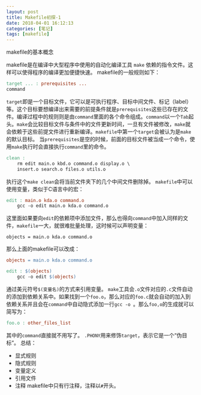 ```yaml
---
layout: post
title: Makefile初探-1
date: 2018-04-01 16:12:13
categories: [笔记]
tags: [makefile]
---
```


makefile的基本概念
<!--more-->

makefile是在编译中大型程序中使用的自动化编译工具 `make` 依赖的指令文件。这样可以使得程序的编译更加便捷快速。
makefile的一般规则如下：
```makefile
target ... : prerequisites ...
command
```
`target`即是一个目标文件，它可以是可执行程序、目标中间文件、标记（label）等。这个目标要想编译出来需要的前提条件就是`prerequisites`这些已存在的文件。编译过程中的规则则是由`command`里面的各个命令组成。`command`以一个`Tab`起头。`make`会比较目标文件与条件中的文件更新时间，一旦有文件被修改，`make`就会依赖于这些前提文件进行重新编译。`makefile`中第一个`target`会被认为是`make`的默认目标。
当`prerequisites`是空的时候，前面的目标文件被当成一个命令，使用`make`执行时会直接执行`command`里的命令。
```makefile
clean :
	rm edit main.o kbd.o command.o display.o \
	insert.o search.o files.o utils.o
```
执行这个`make clean`会将当前文件夹下的几个中间文件删除掉。
`makefile`中可以使用变量，类似于C语言中的宏：
```makefile
edit : main.o kda.o command.o
	gcc -o edit main.o kda.o command.o
```
这里面如果要向`edit`的依赖项中添加文件，那么也得向`command`中加入同样的文件，`makefile`一大，就很难批量处理，这时候可以声明变量：
```
objects = main.o kda.o command.o
```
那么上面的makefile可以改成：
```makefile
objects = main.o kda.o command.o

edit : $(objects)
	gcc -o edit $(objects)
```
通过美元符号`$(变量名)`的方式来引用变量。
`make`工具会`.o`文件对应的`.c`文件自动的添加到依赖关系中。如果找到一个`foo.o`，那么对应的`foo.c`就会自动的加入到依赖关系并且会在`command`中自动隐式添加一行`gcc -o `。那么`foo,o`的生成就可以简写为：
```makefile
foo.o : other_files_list
```
其中的`command`直接就不用写了。
`.PHONY`用来修饰`target`，表示它是一个“伪目标”。
总结：
* 显式规则
* 隐式规则
* 变量定义
* 引用文件
* 注释
makefile中只有行注释，注释以`#`开头。

